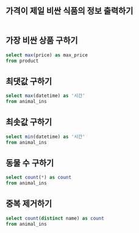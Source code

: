 ## 가격이 제일 비싼 식품의 정보 출력하기
```sql
```
## 가장 비싼 상품 구하기
```sql
select max(price) as max_price
from product
```
## 최댓값 구하기
```sql
select max(datetime) as '시간'
from animal_ins
```
## 최솟값 구하기
```sql
select min(datetime) as '시간'
from animal_ins
```
## 동물 수 구하기
```sql
select count(*) as count
from animal_ins
```
## 중복 제거하기
```sql
select count(distinct name) as count
from animal_ins
```
